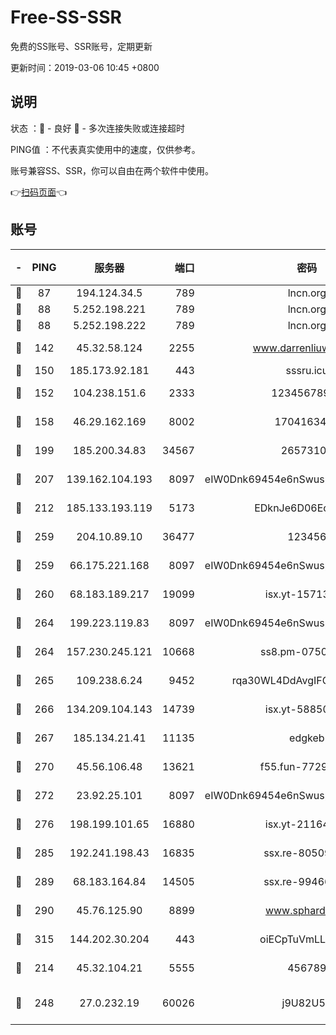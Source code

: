 # Free-SS-SSR

免费的SS账号、SSR账号，定期更新

更新时间：2019-03-06 10:45 +0800

## 说明

状态     ：🙂 - 良好 🙁 - 多次连接失败或连接超时

PING值   ：不代表真实使用中的速度，仅供参考。

账号兼容SS、SSR，你可以自由在两个软件中使用。

👉[扫码页面](https://liesauer.github.io/free-ss-ssr.github.io/)👈

## 账号

|-|PING|服务器|端口|密码|加密方式|区域|
|:----:|:----:|:-----:|-----:|:----:|:----:|:----:|
|🙂|87|194.124.34.5|789|lncn.org|rc4|JP|
|🙂|88|5.252.198.221|789|lncn.org|rc4|JP|
|🙂|88|5.252.198.222|789|lncn.org|rc4|JP|
|🙂|142|45.32.58.124|2255|www.darrenliuwei.com|aes-256-cfb|JP|
|🙂|150|185.173.92.181|443|sssru.icu|rc4-md5|RU|
|🙂|152|104.238.151.6|2333|12345678900|aes-256-cfb|JP|
|🙂|158|46.29.162.169|8002|1704163453|aes-256-cfb|RU|
|🙂|199|185.200.34.83|34567|26573106|aes-256-cfb|US|
|🙂|207|139.162.104.193|8097|eIW0Dnk69454e6nSwuspv9DmS201tQ0D|aes-256-cfb|JP|
|🙂|212|185.133.193.119|5173|EDknJe6D06EoWDaw|aes-256-cfb|US|
|🙂|259|204.10.89.10|36477|123456|aes-256-cfb|US|
|🙂|259|66.175.221.168|8097|eIW0Dnk69454e6nSwuspv9DmS201tQ0D|aes-256-cfb|US|
|🙂|260|68.183.189.217|19099|isx.yt-15713167|aes-256-cfb|SG|
|🙂|264|199.223.119.83|8097|eIW0Dnk69454e6nSwuspv9DmS201tQ0D|aes-256-cfb|US|
|🙂|264|157.230.245.121|10668|ss8.pm-07507043|aes-256-cfb|SG|
|🙂|265|109.238.6.24|9452|rqa30WL4DdAvgIFG6Fs3znzTa|aes-256-cfb|FR|
|🙂|266|134.209.104.143|14739|isx.yt-58850709|aes-256-cfb|SG|
|🙂|267|185.134.21.41|11135|edgkeb|aes-256-cfb|GB|
|🙂|270|45.56.106.48|13621|f55.fun-77297239|aes-256-cfb|US|
|🙂|272|23.92.25.101|8097|eIW0Dnk69454e6nSwuspv9DmS201tQ0D|aes-256-cfb|US|
|🙂|276|198.199.101.65|16880|isx.yt-21164975|aes-256-cfb|US|
|🙂|285|192.241.198.43|16835|ssx.re-80509121|aes-256-cfb|US|
|🙂|289|68.183.164.84|14505|ssx.re-99466005|aes-256-cfb|US|
|🙂|290|45.76.125.90|8899|www.sphard.com|aes-256-cfb|JP|
|🙂|315|144.202.30.204|443|oiECpTuVmLLxk4Ts|aes-256-cfb|US|
|🙂|214|45.32.104.21|5555|456789|aes-256-cfb|SG|
|🙁|248|27.0.232.19|60026|j9U82U53|xchacha20-ietf-poly1305|HK|
